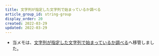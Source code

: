 ```yaml
---
title: 文字列が指定した文字列で始まっているか調べる
article_group_id: string-group
display_order: 20
created: 2022-03-29
updated: 2022-03-29
---
```

- 当メモは、[文字列が指定した文字列で始まっているか調べる](https://thinktwice.tech/it/reverse_resolution/checks_if_a_string_begins_with_a_specified_string/)へ移管しました。